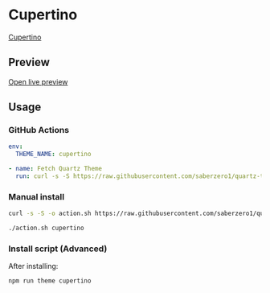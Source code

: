 # Cupertino

[Cupertino](https://github.com/aaaaalexis)

## Preview

[Open live preview](https://quartz-themes.github.io/cupertino/)

## Usage

### GitHub Actions

```yaml
env:
  THEME_NAME: cupertino
```

```yaml
- name: Fetch Quartz Theme
  run: curl -s -S https://raw.githubusercontent.com/saberzero1/quartz-themes/master/action.sh | bash -s -- $THEME_NAME
```

### Manual install

```bash
curl -s -S -o action.sh https://raw.githubusercontent.com/saberzero1/quartz-themes/master/action.sh

./action.sh cupertino
```

### Install script (Advanced)

After installing:

```bash
npm run theme cupertino
```
